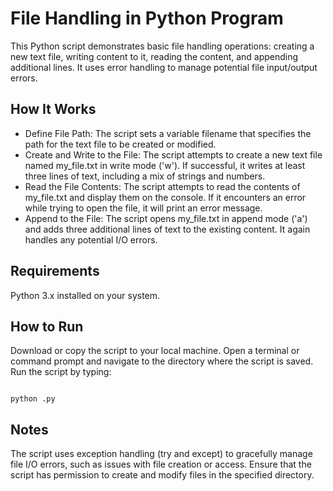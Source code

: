 # File Handling in Python Program
This Python script demonstrates basic file handling operations: creating a new text file, writing content to it, reading the content, and appending additional lines. It uses error handling to manage potential file input/output errors.

## How It Works
- Define File Path:
The script sets a variable filename that specifies the path for the text file to be created or modified.
- Create and Write to the File:
The script attempts to create a new text file named my_file.txt in write mode ('w'). If successful, it writes at least three lines of text, including a mix of strings and numbers.
- Read the File Contents:
The script attempts to read the contents of my_file.txt and display them on the console. If it encounters an error while trying to open the file, it will print an error message.
- Append to the File:
The script opens my_file.txt in append mode ('a') and adds three additional lines of text to the existing content. It again handles any potential I/O errors.

## Requirements
Python 3.x installed on your system.
## How to Run
Download or copy the script to your local machine.
Open a terminal or command prompt and navigate to the directory where the script is saved.
Run the script by typing:

<code>
python <script_name>.py
</code>
 
## Notes
The script uses exception handling (try and except) to gracefully manage file I/O errors, such as issues with file creation or access.
Ensure that the script has permission to create and modify files in the specified directory.
